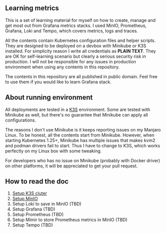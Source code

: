 ## Learning metrics

This is a set of learning material for myself on how to create, manage
and get most out from Grafana metrics stacks. I used MinIO, Prometheus,
Grafana, Loki and Tempo, which covers metrics, logs and traces.

All the contents contain Kubernetes configuration files and helper
scripts. They are designed to be deployed on a devbox with Minikube or K3S
installed.  For simplicity reason I write all credentials as
**PLAIN TEXT**. They are OK for self-learning scenario but clearly a
serious security risk in production. I will not be responsible for any
issues in production environment when using any contents in this
repository.

The contents in this repository are all published in public domain.
Feel free to use them if you would like to learn Grafana stack.

## About running environment

All deployments are tested in a [K3S](https://k3s.io) environment. Some
are tested with Minikube as well, but there's no guarantee that Minikube
can apply all configurations. 

The reasons I don't use Minikube is it keeps reporting issues on my
Manjaro Linux. To be honest, all the contents start from Minikube.
However, when starting Kubernetes 1.25+, Minikube has multiple issues
that makes kvm2 and podman drivers fail to start. Thus I have to change
to K3S, which works perfectly on my Linux box with some tweaking.

For developers who has no issue on Minikube (probably with Docker
driver) on other platforms, it will be appreciated to get your pull
request.

## How to read the doc

1. [Setup K3S cluter](k3s/README.md)
2. [Setup MinIO](minio/README.md)
3. Setup Loki to save in MinIO (TBD)
4. Setup Grafana (TBD)
5. Setup Prometheus (TBD)
6. Setup Mimir to store Prometheus metrics in MinIO (TBD)
7. Setup Tempo (TBD)
